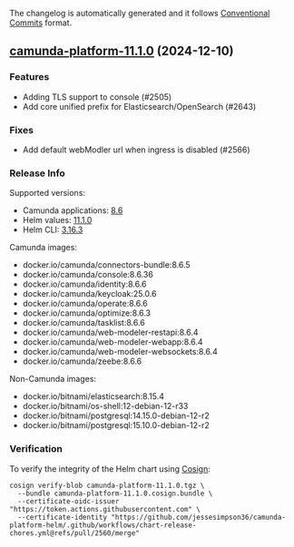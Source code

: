 The changelog is automatically generated and it follows [Conventional Commits](https://www.conventionalcommits.org/en/v1.0.0/) format.

## [camunda-platform-11.1.0](https://github.com/jessesimpson36/camunda-platform-helm/releases/tag/camunda-platform-11.1.0) (2024-12-10)

### Features

- Adding TLS support to console (#2505)
- Add core unified prefix for Elasticsearch/OpenSearch (#2643)

### Fixes

- Add default webModler url when ingress is disabled (#2566)

<!-- generated by git-cliff -->
### Release Info

Supported versions:

- Camunda applications: [8.6](https://github.com/camunda/camunda-platform/releases?q=tag%3A8.6&expanded=true)
- Helm values: [11.1.0](https://artifacthub.io/packages/helm/camunda/camunda-platform/11.1.0#parameters)
- Helm CLI: [3.16.3](https://github.com/helm/helm/releases/tag/v3.16.3)

Camunda images:

- docker.io/camunda/connectors-bundle:8.6.5
- docker.io/camunda/console:8.6.36
- docker.io/camunda/identity:8.6.6
- docker.io/camunda/keycloak:25.0.6
- docker.io/camunda/operate:8.6.6
- docker.io/camunda/optimize:8.6.3
- docker.io/camunda/tasklist:8.6.6
- docker.io/camunda/web-modeler-restapi:8.6.4
- docker.io/camunda/web-modeler-webapp:8.6.4
- docker.io/camunda/web-modeler-websockets:8.6.4
- docker.io/camunda/zeebe:8.6.6

Non-Camunda images:

- docker.io/bitnami/elasticsearch:8.15.4
- docker.io/bitnami/os-shell:12-debian-12-r33
- docker.io/bitnami/postgresql:14.15.0-debian-12-r2
- docker.io/bitnami/postgresql:15.10.0-debian-12-r2

### Verification

To verify the integrity of the Helm chart using [Cosign](https://docs.sigstore.dev/signing/quickstart/):

```shell
cosign verify-blob camunda-platform-11.1.0.tgz \
  --bundle camunda-platform-11.1.0.cosign.bundle \
  --certificate-oidc-issuer "https://token.actions.githubusercontent.com" \
  --certificate-identity "https://github.com/jessesimpson36/camunda-platform-helm/.github/workflows/chart-release-chores.yml@refs/pull/2560/merge"
```
